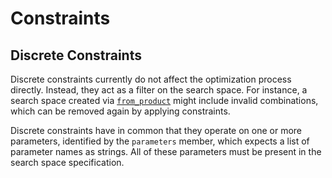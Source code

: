 # Constraints
## Discrete Constraints

Discrete constraints currently do not affect the optimization process directly.
Instead, they act as a filter on the search space.
For instance, a search space created via [`from_product`]()
might include invalid combinations, which can be removed again by applying constraints.

Discrete constraints have in common that they operate on one or more parameters,
identified by the `parameters` member, which expects a list of parameter names as
strings.
All of these parameters must be present in the search space specification.